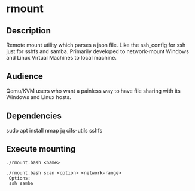 # rmount

## Description
Remote mount utility which parses a json file. Like the ssh_config for ssh just for sshfs and samba.
Primarily developed to network-mount Windows and Linux Virtual Machines to local machine. 

## Audience
Qemu/KVM users who want a painless way to have file sharing with its Windows and Linux hosts.

## Dependencies
sudo apt install nmap jq cifs-utils sshfs

## Execute mounting
```
./rmount.bash <name>

./rmount.bash scan <option> <network-range>
 Options:
 ssh samba
 ```


